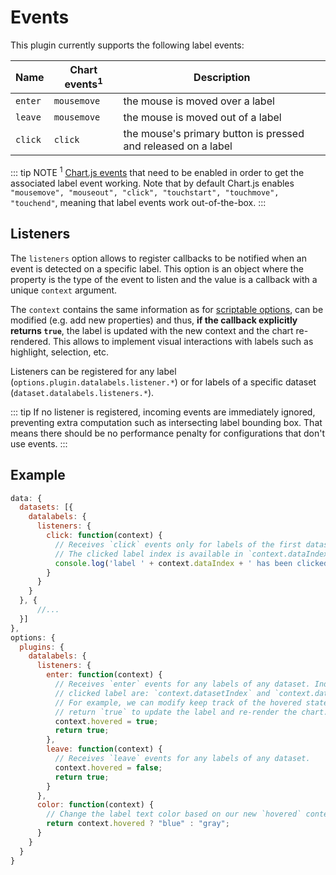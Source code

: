 # Events

This plugin currently supports the following label events:

| **Name** | **Chart events<sup>1</sup>** | **Description**
| ---- | ---- | ----
| `enter` | `mousemove` | the mouse is moved over a label
| `leave` | `mousemove` | the mouse is moved out of a label
| `click` | `click` | the mouse's primary button is pressed and released on a label

::: tip NOTE
<sup>1</sup> [Chart.js events](http://www.chartjs.org/docs/latest/general/interactions/events.html) that need to be enabled in order to get the associated label event working. Note that by default Chart.js enables `"mousemove", "mouseout", "click", "touchstart", "touchmove", "touchend"`, meaning that label events work out-of-the-box.
:::

## Listeners

The `listeners` option allows to register callbacks to be notified when an event is detected on a specific label. This option is an object where the property is the type of the event to listen and the value is a callback with a unique `context` argument.

The `context` contains the same information as for [scriptable options](options.md#option-context), can be modified (e.g. add new properties) and thus, **if the callback explicitly returns `true`**, the label is updated with the new context and the chart re-rendered. This allows to implement visual interactions with labels such as highlight, selection, etc.

Listeners can be registered for any label (`options.plugin.datalabels.listener.*`) or for labels of a specific dataset (`dataset.datalabels.listeners.*`).

::: tip
If no listener is registered, incoming events are immediately ignored, preventing extra computation such as intersecting label bounding box. That means there should be no performance penalty for configurations that don't use events.
:::

## Example

```javascript
data: {
  datasets: [{
    datalabels: {
      listeners: {
        click: function(context) {
          // Receives `click` events only for labels of the first dataset.
          // The clicked label index is available in `context.dataIndex`.
          console.log('label ' + context.dataIndex + ' has been clicked!');
        }
      }
    }
  }, {
      //...
  }]
},
options: {
  plugins: {
    datalabels: {
      listeners: {
        enter: function(context) {
          // Receives `enter` events for any labels of any dataset. Indices of the
          // clicked label are: `context.datasetIndex` and `context.dataIndex`.
          // For example, we can modify keep track of the hovered state and
          // return `true` to update the label and re-render the chart.
          context.hovered = true;
          return true;
        },
        leave: function(context) {
          // Receives `leave` events for any labels of any dataset.
          context.hovered = false;
          return true;
        }
      },
      color: function(context) {
        // Change the label text color based on our new `hovered` context value.
        return context.hovered ? "blue" : "gray";
      }
    }
  }
}
```


